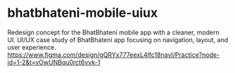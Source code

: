 # bhatbhateni-mobile-uiux
Redesign concept for the BhatBhateni mobile app with a cleaner, modern UI. UI/UX case study of BhatBhateni app focusing on navigation, layout, and user experience.
https://www.figma.com/design/gQRYx777eexL4lfc18navI/Practice?node-id=1-2&t=vOwUNBqu0rct6vvk-1

